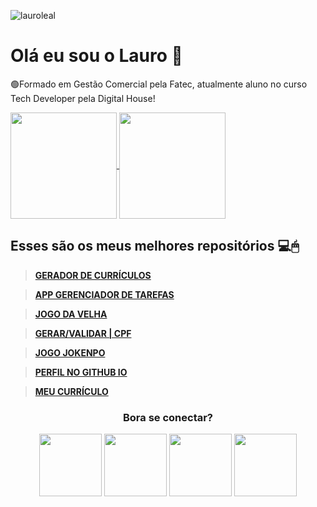 <p align="left"> <img src="https://komarev.com/ghpvc/?username=lauroleal&label=Profile%20views&color=f22558&style=flat" alt="lauroleal" /> </p>

# Olá eu sou o Lauro 👻

🟢Formado em Gestão Comercial pela Fatec, atualmente aluno no curso Tech Developer pela Digital House!

<div>
<a href="https://github.com/anuraghazra/github-readme-stats">
  <img align="center" height="170" src="https://github-readme-stats.vercel.app/api/top-langs/?username=lauroleal&layout=compact&langs_count=7&theme=dark" />
</a>
<a href="https://github.com/anuraghazra/convoychat">
  <img align="center" height="170" src="https://github-readme-stats.vercel.app/api?username=lauroleal&show_icons=true&theme=dark&include_all_commits=true&count_private=true" />
</a>
  </div>
  
## Esses são os meus melhores repositórios 💻🖱


>  [**GERADOR DE CURRÍCULOS**](https://lauroleal.github.io/gerador-de-curriculo/)

>  [**APP GERENCIADOR DE TAREFAS**](https://lauroleal.github.io/to-do-app/)

>  [**JOGO DA VELHA**](https://lauroleal.github.io/jogo-da-velha/)

>  [**GERAR/VALIDAR | CPF**](https://lauroleal.github.io/validar-cpf/)

>  [**JOGO JOKENPO**](https://lauroleal.github.io/jokenpo/)

>   [**PERFIL NO GITHUB IO**](https://lauroleal.github.io/)

>  [**MEU CURRÍCULO**](https://lauroleal.github.io/curriculo/)


<h3 align="center">Bora se conectar?</h3>
<div align="center">
<a href="https://www.linkedin.com/in/lauroleal" target="_blank"><img width="100" src="https://imgur.com/MBDrin4.png" target="_blank"></a>
<a href="https://www.instagram.com/lauroeleal" target="_blank"><img width="100" src="https://imgur.com/uzTqp2x.png" target="_blank"></a>
<a href="https://www.facebook.com/lauroeleal" target="_blank"><img width="100" src="https://imgur.com/lMFwrL4.png" target="_blank"></a>
<a href="https://twitter.com/lauroeleal" target="_blank"><img width="100" src="https://imgur.com/1sb0ryh.png" target="_blank"></a>
</div>

